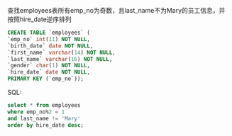 查找employees表所有emp_no为奇数，且last_name不为Mary的员工信息，并按照hire_date逆序排列
```sql
CREATE TABLE `employees` (
`emp_no` int(11) NOT NULL,
`birth_date` date NOT NULL,
`first_name` varchar(14) NOT NULL,
`last_name` varchar(16) NOT NULL,
`gender` char(1) NOT NULL,
`hire_date` date NOT NULL,
PRIMARY KEY (`emp_no`));
```

SQL:
```sql
select * from employees
where emp_no%2 = 1
and last_name != 'Mary'
order by hire_date desc;
```